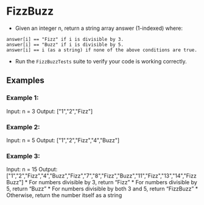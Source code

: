 # FizzBuzz


* Given an integer n, return a string array answer (1-indexed) where:

```answer[i] == "FizzBuzz" if i is divisible by 3 and 5.
answer[i] == "Fizz" if i is divisible by 3.
answer[i] == "Buzz" if i is divisible by 5.
answer[i] == i (as a string) if none of the above conditions are true.
```

* Run the `FizzBuzzTests` suite to verify your code is working correctly.

## Examples

### Example 1:

Input: n = 3
Output: ["1","2","Fizz"]

### Example 2:

Input: n = 5
Output: ["1","2","Fizz","4","Buzz"]

### Example 3:

Input: n = 15
Output: ["1","2","Fizz","4","Buzz","Fizz","7","8","Fizz","Buzz","11","Fizz","13","14","FizzBuzz"]
    * For numbers divisible by 3, return “Fizz”
    * For numbers divisible by 5, return “Buzz”
    * For numbers divisible by both 3 and 5, return “FizzBuzz”
    * Otherwise, return the number itself as a string


